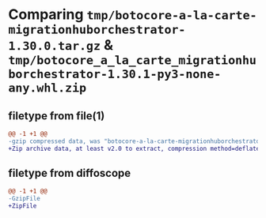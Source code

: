 # Comparing `tmp/botocore-a-la-carte-migrationhuborchestrator-1.30.0.tar.gz` & `tmp/botocore_a_la_carte_migrationhuborchestrator-1.30.1-py3-none-any.whl.zip`

## filetype from file(1)

```diff
@@ -1 +1 @@
-gzip compressed data, was "botocore-a-la-carte-migrationhuborchestrator-1.30.0.tar", last modified: Tue Jul  4 01:44:40 2023, max compression
+Zip archive data, at least v2.0 to extract, compression method=deflate
```

## filetype from diffoscope

```diff
@@ -1 +1 @@
-GzipFile
+ZipFile
```

